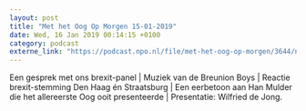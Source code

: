 ```yaml
---
layout: post
title: "Met het Oog Op Morgen 15-01-2019"
date: Wed, 16 Jan 2019 00:14:15 +0100
category: podcast
externe_link: "https://podcast.npo.nl/file/met-het-oog-op-morgen/3644/nporadio1_met-het-oog-op-morgen_20190116_met-het-oog-op-morgen-15-01-2019_FZW65J.mp3"
---
```


Een gesprek met ons brexit-panel | Muziek van de Breunion Boys | Reactie brexit-stemming Den Haag én Straatsburg | Een eerbetoon aan Han Mulder die het allereerste Oog ooit presenteerde | Presentatie: Wilfried de Jong.
